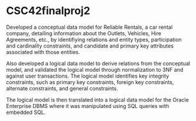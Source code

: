 # CSC42finalproj2

Developed a conceptual data model for Reliable Rentals, a car rental company, detailing information about the Outlets, Vehicles, Hire Agreements, etc.,
by identifiying relations and entity types, participation and cardinality constraints, and candidate and primary key attributes associated with those entities.

Also developed a logical data model to derive relations from the conceptual model, and validated the logical model through normalization to 3NF and against user
transactions. The logical model identifies key integrity constraints, such as primary key constraints, foreign key constraints, alternate constraints, and general constraints. 

The logical model is then translated into a logical data model for the Oracle Enterprise DBMS where it was manipulated using SQL queries with embedded SQL. 
